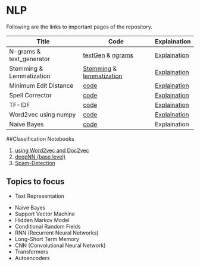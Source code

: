 # NLP 
Following are the links to important pages of the repository. 

| Title | Code | Explaination |
|------|-----|-----|
| N-grams & text_generator| [textGen](https://github.com/rushikeshnaik779/PracticeForNLP/blob/main/ngrams/Basic_Language_Model_.ipynb) & [ngrams](https://github.com/rushikeshnaik779/PracticeForNLP/blob/main/ngrams/Creating_Ngrams.ipynb) | [Explaination](https://github.com/rushikeshnaik779/PracticeForNLP/blob/main/ngrams/README.md) | 
| Stemming & Lemmatization| [Stemming](https://github.com/rushikeshnaik779/PracticeForNLP/blob/main/Stemming-Lemmatization/Stemming.ipynb) & [lemmatization](https://github.com/rushikeshnaik779/PracticeForNLP/blob/main/Stemming-Lemmatization/Lemma.ipynb) | [Explaination](https://github.com/rushikeshnaik779/PracticeForNLP/blob/main/Stemming-Lemmatization/README.md) | 
| Minimum Edit Distance| [code](https://github.com/rushikeshnaik779/PracticeForNLP/blob/main/Minimum_Edit_Distance/minimum_Edit_distance.ipynb) | [Explaination](https://github.com/rushikeshnaik779/PracticeForNLP/blob/main/Minimum_Edit_Distance/README.md) | 
| Spell Corrector | [code](https://github.com/rushikeshnaik779/PracticeForNLP/blob/main/spell_corrector/Spell_Correction.ipynb) | [Explaination](https://github.com/rushikeshnaik779/PracticeForNLP/blob/main/spell_corrector/README.md) | 
| TF-IDF| [code](https://github.com/rushikeshnaik779/PracticeForNLP/blob/main/tfidfFromScratch/TF_IDF_from_Scratch.ipynb) | [Explaination](https://github.com/rushikeshnaik779/PracticeForNLP/blob/main/tfidfFromScratch/README.md) | 
| Word2vec using numpy | [code](https://github.com/rushikeshnaik779/PracticeForNLP/blob/main/word2vec_using_numpy/word2vec_skipgram_v1.ipynb) | [Explaination](https://github.com/rushikeshnaik779/PracticeForNLP/blob/main/word2vec_using_numpy/README.md) | 
| Naive Bayes| [code](https://github.com/rushikeshnaik779/EDA/blob/master/Naive_Bayes_with_Python.ipynb) | Explaination | 

##Classification Notebooks 
1. [using Word2vec and Doc2vec](https://github.com/rushikeshnaik779/classification_algorithms_miscellaneous/blob/main/D2V_W2V.ipynb)
2. [deepNN (base level)](https://github.com/rushikeshnaik779/classification_algorithms_miscellaneous/blob/main/DeepNN.ipynb)
3. [Spam-Detection](https://github.com/rushikeshnaik779/sms_spam/blob/main/SMS_spam_detection_.ipynb)

## Topics to focus 

* Text Representation 
- Naive Bayes 
- Support Vector Machine 
- Hidden Markov Model 
- Conditional Random Fields 
- RNN (Recurrent Neural Networks)
- Long-Short Term Memory 
- CNN (Convolutional Neural Network) 
- Transformers 
- Autoencoders 

